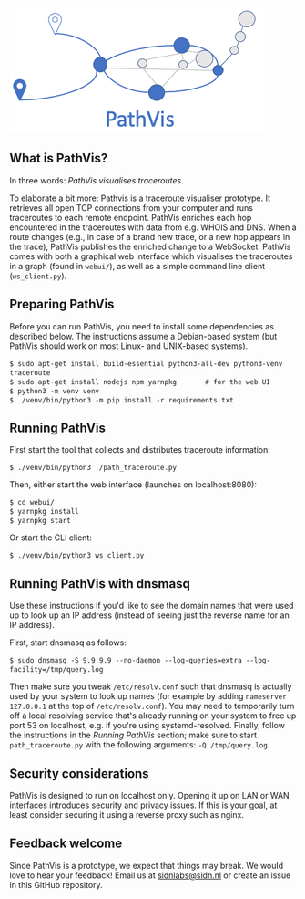 ![blub](pathvis.png)

## What is PathVis?

In three words: *PathVis visualises traceroutes*.

To elaborate a bit more:
Pathvis is a traceroute visualiser prototype.
It retrieves all open TCP connections from your computer and runs traceroutes to each remote endpoint.
PathVis enriches each hop encountered in the traceroutes with data from e.g. WHOIS and DNS.
When a route changes (e.g., in case of a brand new trace, or a new hop appears in the trace), PathVis publishes the enriched change to a WebSocket. 
PathVis comes with both a graphical web interface which visualises the traceroutes in a graph (found in `webui/`), as well as a simple command line client (`ws_client.py`).

## Preparing PathVis

Before you can run PathVis, you need to install some dependencies as described below.
The instructions assume a Debian-based system
(but PathVis should work on most Linux- and UNIX-based systems).

```
$ sudo apt-get install build-essential python3-all-dev python3-venv traceroute
$ sudo apt-get install nodejs npm yarnpkg		# for the web UI
$ python3 -m venv venv
$ ./venv/bin/python3 -m pip install -r requirements.txt
```

## Running PathVis

First start the tool that collects and distributes traceroute information:
```
$ ./venv/bin/python3 ./path_traceroute.py
```

Then, either start the web interface (launches on localhost:8080):
```
$ cd webui/
$ yarnpkg install
$ yarnpkg start
```
Or start the CLI client:
```
$ ./venv/bin/python3 ws_client.py
```

## Running PathVis with dnsmasq

Use these instructions if you'd like to see the domain names that were used up to look up an IP address (instead of seeing just the reverse name for an IP address).

First, start dnsmasq as follows:
```
$ sudo dnsmasq -S 9.9.9.9 --no-daemon --log-queries=extra --log-facility=/tmp/query.log
```
Then make sure you tweak `/etc/resolv.conf` such that dnsmasq is actually used by your system to look up names (for example by adding `nameserver 127.0.0.1` at the top of `/etc/resolv.conf`).
You may need to temporarily turn off a local resolving service that's already running on your system to free up port 53 on localhost, e.g. if you're using systemd-resolved.
Finally, follow the instructions in the *Running PathVis* section; make sure to start `path_traceroute.py` with the following arguments: `-Q /tmp/query.log`.

## Security considerations

PathVis is designed to run on localhost only.
Opening it up on LAN or WAN interfaces introduces security and privacy issues.
If this is your goal, at least consider securing it using a reverse proxy such as nginx.

## Feedback welcome

Since PathVis is a prototype, we expect that things may break.
We would love to hear your feedback!
Email us at sidnlabs@sidn.nl or create an issue in this GitHub repository.

